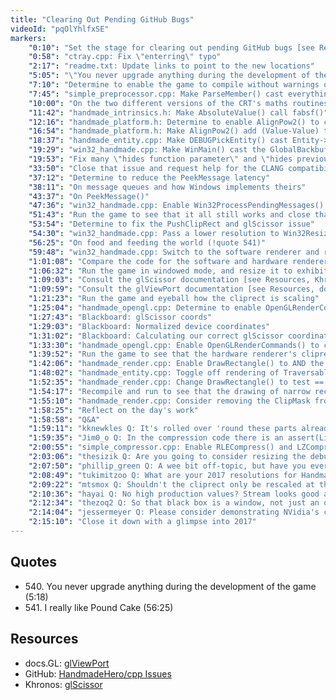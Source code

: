 ```yaml
---
title: "Clearing Out Pending GitHub Bugs"
videoId: "pqOlYhlfxSE"
markers:
    "0:10": "Set the stage for clearing out pending GitHub bugs [see Resources, GitHub]"
    "0:58": "ctray.cpp: Fix \"enterring\" typo"
    "2:17": "readme.txt: Update links to point to the new locations"
    "5:05": "\"You never upgrade anything during the development of the game\" (!quote 540)"
    "7:10": "Determine to enable the game to compile without warnings or errors in VS 2015"
    "7:45": "simple_preprocessor.cpp: Make ParseMember() cast everything to int"
    "10:00": "On the two different versions of the CRT's maths routines"
    "11:42": "handmade_intrinsics.h: Make AbsoluteValue() call fabsf()"
    "12:16": "handmade_platform.h: Determine to enable AlignPow2() to compile without warning"
    "16:54": "handmade_platform.h: Make AlignPow2() add (Value-Value) to force integral promotion to the size of Value"
    "18:37": "handmade_entity.cpp: Make DEBUGPickEntity() cast Entity->ID.Value to a umm before converting to pointer"
    "19:29": "win32_handmade.cpp: Make WinMain() cast the GlobalBackbuffer values to u32"
    "19:53": "Fix many \"hides function parameter\" and \"hides previous local declaration\" warnings"
    "33:50": "Close that issue and request help for the CLANG compatibility issue"
    "37:12": "Determine to reduce the PeekMessage latency"
    "38:11": "On message queues and how Windows implements theirs"
    "43:37": "On PeekMessage()"
    "47:36": "win32_handmade.cpp: Enable Win32ProcessPendingMessages() to make PeekMessage() circumvent WM_PAINT and WM_MOUSEMOVE"
    "51:43": "Run the game to see that it all still works and close that issue"
    "53:54": "Determine to fix the PushClipRect and glScissor issue"
    "54:30": "win32_handmade.cpp: Pass a lower resolution to Win32ResizeDIBSection() and run the game to see that we're in bad shape"
    "56:25": "On food and feeding the world (!quote 541)"
    "59:48": "win32_handmade.cpp: Switch to the software renderer and run the game to determine that the problem is only in the hardware renderer"
    "1:01:08": "Compare the code for the software and hardware renderers"
    "1:06:32": "Run the game in windowed mode, and resize it to exhibit the bug"
    "1:09:03": "Consult the glScissor documentation [see Resources, Khronos]"
    "1:09:59": "Consult the glViewPort documentation [see Resources, docs.GL] and endeavour to understand the difference between the renderers"
    "1:21:23": "Run the game and eyeball how the cliprect is scaling"
    "1:25:04": "handmade_opengl.cpp: Determine to enable OpenGLRenderCommands() to perform the glScissor() in the correct space"
    "1:27:43": "Blackboard: glScissor coords"
    "1:29:03": "Blackboard: Normalized device coordinates"
    "1:31:02": "Blackboard: Calculating our correct glScissor coordinates"
    "1:33:30": "handmade_opengl.cpp: Enable OpenGLRenderCommands() to correctly scale the region passed to glScissor()"
    "1:39:52": "Run the game to see that the hardware renderer's cliprect is now correct, and close that issue"
    "1:42:06": "handmade_render.cpp: Enable DrawRectangle() to AND the StartClipMask and EndClipMask together for rectangles <= 3 pixels wide"
    "1:48:02": "handmade_entity.cpp: Toggle off rendering of Traversables, run the game and see the effects of the DrawRectangle() change"
    "1:52:35": "handmade_render.cpp: Change DrawRectangle() to test == 4"
    "1:54:17": "Recompile and run to see that the drawing of narrow rectangles is now correct"
    "1:55:10": "handmade_render.cpp: Consider removing the ClipMask from DrawRectangleQuickly(), before closing the issue with it still intact"
    "1:58:25": "Reflect on the day's work"
    "1:58:58": "Q&A"
    "1:59:11": "kknewkles Q: It's rolled over 'round these parts already so Happy New 2017, everyone"
    "1:59:35": "Jim0_o Q: In the compression code there is an assert(LiteralCount == 0) it seems to fire on some files, should the literal buffer be flushed after the loop in case it didn't end on a run?"
    "2:00:55": "simple_compressor.cpp: Enable RLECompress() and LZCompress() to correctly flush the literal buffer"
    "2:03:06": "thesizik Q: Are you going to consider resizing the debug display for lower display resolutions, or would that not really be worthwhile since it's not part of the final game?"
    "2:07:50": "phillip_green Q: A wee bit off-topic, but have you ever considered setting up a green screen / chromakey for your stream?"
    "2:08:49": "tukimitzoo Q: What are your 2017 resolutions for Handmade Hero?"
    "2:09:22": "mtsmox Q: Shouldn't the cliprect only be rescaled at the same point that the offset is done? Only the main buffer should have it"
    "2:10:36": "hayai Q: No high production values? Stream looks good and there's a frame around the scare-cam and a nice little fade-in timer. That seems like more effort than a lot of what I see"
    "2:12:34": "thezoq2 Q: So that black box is a window, not just an overlay in OBS?"
    "2:14:04": "jessermeyer Q: Please consider demonstrating NVidia's cmdlist extension as a way of thinking about modern graphics dev"
    "2:15:10": "Close it down with a glimpse into 2017"
---
```


## Quotes

* 540\. You never upgrade anything during the development of the game (5:18)
* 541\. I really like Pound Cake (56:25)

## Resources

* docs.GL: [glViewPort](http://docs.gl/gl2/glViewport)
* GitHub: [HandmadeHero/cpp Issues](https://github.com/HandmadeHero/cpp/issues)
* Khronos: [glScissor](https://www.khronos.org/opengles/sdk/docs/man/xhtml/glScissor.xml)
